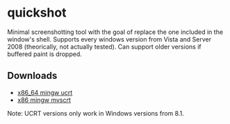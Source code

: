 # quickshot

Minimal screenshotting tool with the goal of replace the one included in the window's shell.
Supports every windows version from Vista and Server 2008 (theorically, not actually tested).
Can support older versions if buffered paint is dropped.


## Downloads
- [x86_64 mingw ucrt](https://files.catbox.moe/t4gdqi.zip)
- [x86 mingw mvscrt](https://files.catbox.moe/9qy3dh.zip)

Note: UCRT versions only work in Windows versions from 8.1.
